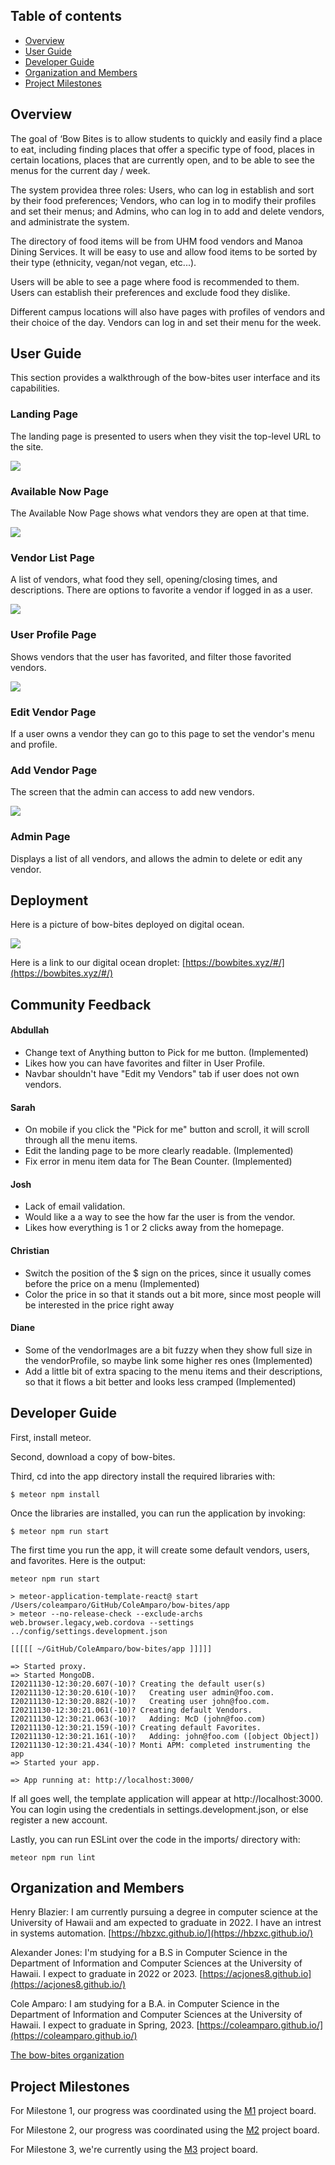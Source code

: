 ## Table of contents

* [Overview](#overview)
* [User Guide](#user-guide)
* [Developer Guide](#developer-guide)
* [Organization and Members](#organization-and-members)
* [Project Milestones](#project-milestones)





## Overview

The goal of ‘Bow Bites is to allow students to quickly and easily find a place to eat, including finding places that offer a specific type of food, places in certain locations, places that are currently open, and to be able to see the menus for the current day / week.

The system providea three roles: Users, who can log in establish and sort by their food preferences; Vendors, who can log in to modify their profiles and set their menus; and Admins, who can log in to add and delete vendors, and administrate the system. 

The directory of food items will be from UHM food vendors and Manoa Dining Services. It will be easy to use and allow food items to be sorted by their type (ethnicity, vegan/not vegan, etc...).

Users will be able to see a page where food is recommended to them. Users can establish their preferences and exclude food they dislike. 

Different campus locations will also have pages with profiles of vendors and their choice of the day. Vendors can log in and set their menu for the week.


## User Guide

This section provides a walkthrough of the bow-bites user interface and its capabilities.


### Landing Page

The landing page is presented to users when they visit the top-level URL to the site.

![](images/landing-m2.png)

### Available Now Page

The Available Now Page shows what vendors they are open at that time.

![](images/AvailableNow-mockup.png)


### Vendor List Page

A list of vendors, what food they sell, opening/closing times, and descriptions. There are options to favorite a vendor if logged in as a user.

![](images/listvendor-m2.png)


### User Profile Page

Shows vendors that the user has favorited, and filter those favorited vendors. 

![](images/UserPage.PNG)


### Edit Vendor Page 

If a user owns a vendor they can go to this page to set the vendor's menu and profile. 


### Add Vendor Page 

The screen that the admin can access to add new vendors.

![](images/AddVendorMock.PNG)

### Admin Page 

Displays a list of all vendors, and allows the admin to delete or edit any vendor. 


## Deployment 

Here is a picture of bow-bites deployed on digital ocean.

![](images/landing-m2.png)

Here is a link to our digital ocean droplet: 
[https://bowbites.xyz/#/](https://bowbites.xyz/#/)


## Community Feedback

#### Abdullah
- Change text of Anything button to Pick for me button. (Implemented) 
- Likes how you can have favorites and filter in User Profile.
- Navbar shouldn't have "Edit my Vendors" tab if user does not own vendors.   

#### Sarah 
- On mobile if you click the "Pick for me" button and scroll, it will scroll through all the menu items.
- Edit the landing page to be more clearly readable. (Implemented) 
- Fix error in menu item data for The Bean Counter. (Implemented) 

#### Josh 
- Lack of email validation.
- Would like a a way to see the how far the user is from the vendor.
- Likes how everything is 1 or 2 clicks away from the homepage. 

#### Christian 
- Switch the position of the $ sign on the prices, since it usually comes before the price on a menu (Implemented)
- Color the price in so that it stands out a bit more, since most people will be interested in the price right away

#### Diane 
- Some of the vendorImages are a bit fuzzy when they show full size in the vendorProfile, so maybe link some higher res ones (Implemented)
- Add a little bit of extra spacing to the menu items and their descriptions, so that it flows a bit better and looks less cramped (Implemented)




## Developer Guide 

First, install meteor.

Second, download a copy of bow-bites. 

Third, cd into the app directory install the required libraries with:

```console
$ meteor npm install
```

Once the libraries are installed, you can run the application by invoking:

```console 
$ meteor npm run start
```

The first time you run the app, it will create some default vendors, users, and favorites. Here is the output:

```console
meteor npm run start

> meteor-application-template-react@ start /Users/coleamparo/GitHub/ColeAmparo/bow-bites/app
> meteor --no-release-check --exclude-archs web.browser.legacy,web.cordova --settings ../config/settings.development.json

[[[[[ ~/GitHub/ColeAmparo/bow-bites/app ]]]]] 

=> Started proxy.                             
=> Started MongoDB.                           
I20211130-12:30:20.607(-10)? Creating the default user(s)
I20211130-12:30:20.610(-10)?   Creating user admin@foo.com.
I20211130-12:30:20.882(-10)?   Creating user john@foo.com.
I20211130-12:30:21.061(-10)? Creating default Vendors.
I20211130-12:30:21.063(-10)?   Adding: McD (john@foo.com)
I20211130-12:30:21.159(-10)? Creating default Favorites.
I20211130-12:30:21.161(-10)?   Adding: john@foo.com ([object Object])
I20211130-12:30:21.434(-10)? Monti APM: completed instrumenting the app
=> Started your app.

=> App running at: http://localhost:3000/

```

If all goes well, the template application will appear at http://localhost:3000. You can login using the credentials in settings.development.json, or else register a new account.

Lastly, you can run ESLint over the code in the imports/ directory with:

```console
meteor npm run lint
```


## Organization and Members

Henry Blazier: I am currently pursuing a degree in computer science at the University of Hawaii and am expected to graduate in 2022. I have an intrest in systems automation.
[https://hbzxc.github.io/](https://hbzxc.github.io/)

Alexander Jones: I'm studying for a B.S in Computer Science in the Department of Information and Computer Sciences at the University of Hawaii. I expect to graduate in 2022 or 2023. [https://acjones8.github.io](https://acjones8.github.io/)

Cole Amparo: I am studying for a B.A. in Computer Science in the Department of Information and Computer Sciences at the University of Hawaii. I expect to graduate in Spring, 2023. 
[https://coleamparo.github.io/](https://coleamparo.github.io/)

[The bow-bites organization](https://github.com/bow-bites)



## Project Milestones
For Milestone 1, our progress was coordinated using the [M1](https://github.com/bow-bites/bow-bites/projects/1) project board.

For Milestone 2, our progress was coordinated using the [M2](https://github.com/bow-bites/bow-bites/projects/2) project board.

For Milestone 3, we're currently using the [M3](https://github.com/bow-bites/bow-bites/projects/3) project board.
